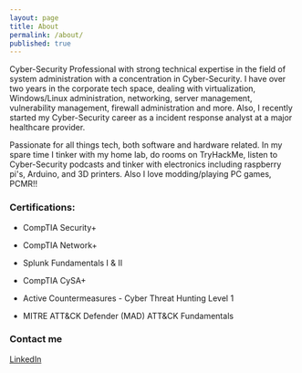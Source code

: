 ```yaml
---
layout: page
title: About
permalink: /about/
published: true
---
```


Cyber-Security Professional with strong technical expertise in the field of system administration with a concentration in Cyber-Security. I have over two years in the corporate tech space, dealing with virtualization, Windows/Linux administration, networking, server management, vulnerability management, firewall administration and more. Also, I recently started my Cyber-Security career as a incident response analyst at a major healthcare provider.

Passionate for all things tech, both software and hardware related. In my spare time I tinker with my home lab, do rooms on TryHackMe, listen to Cyber-Security podcasts and tinker with electronics including raspberry pi's, Arduino, and 3D printers. Also I love modding/playing PC games, PCMR!!

### Certifications:

- CompTIA Security+ 

- CompTIA Network+ 

- Splunk Fundamentals I & II 

- CompTIA CySA+ 

- Active Countermeasures - Cyber Threat Hunting Level 1

- MITRE ATT&CK Defender (MAD) ATT&CK Fundamentals

### Contact me

[LinkedIn](https://www.linkedin.com/in/micah-funderburk/)

